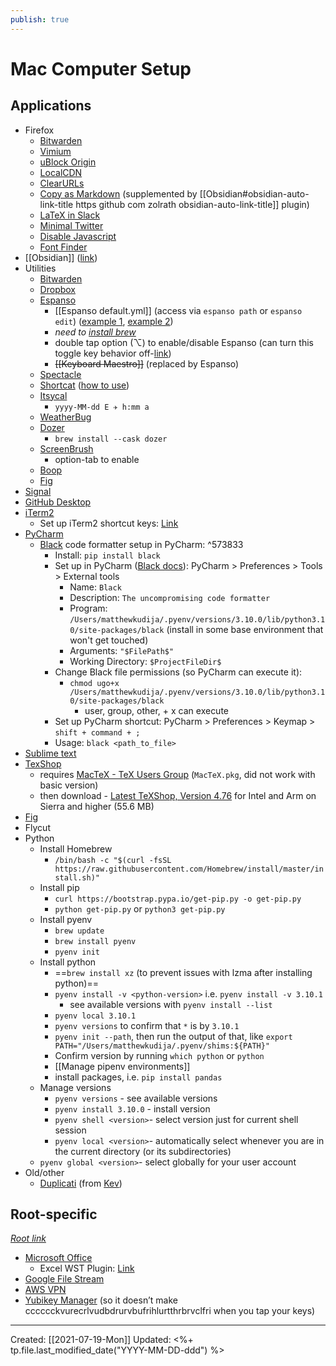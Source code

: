 ```yaml
---
publish: true
---
```


# Mac Computer Setup

## Applications
- Firefox
	- [Bitwarden](https://addons.mozilla.org/en-US/firefox/addon/bitwarden-password-manager/)
	- [Vimium](https://addons.mozilla.org/en-US/firefox/addon/vimium-ff/)
	- [uBlock Origin](https://addons.mozilla.org/en-GB/firefox/addon/ublock-origin/)
	- [LocalCDN](https://addons.mozilla.org/en-US/firefox/addon/localcdn-fork-of-decentraleyes/)
	- [ClearURLs](https://addons.mozilla.org/en-US/firefox/addon/clearurls/)
	- [Copy as Markdown](https://addons.mozilla.org/en-GB/firefox/addon/copy-as-markdown/) (supplemented by [[Obsidian#obsidian-auto-link-title https github com zolrath obsidian-auto-link-title]] plugin)
	- [LaTeX in Slack](https://addons.mozilla.org/en-US/firefox/addon/latex-in-slack/)
	- [Minimal Twitter](https://addons.mozilla.org/en-GB/firefox/addon/min-twitter/)
	- [Disable Javascript](https://addons.mozilla.org/en-GB/firefox/addon/disable-javascript/)
	- [Font Finder](https://addons.mozilla.org/en-GB/firefox/addon/font-inspect/)
- [[Obsidian]] ([link](https://obsidian.md/))
- Utilities
	- [Bitwarden](https://bitwarden.com/)
	- [Dropbox](https://www.dropbox.com/downloading)
	- [Espanso](https://espanso.org/install/) 
		- [[Espanso default.yml]] (access via `espanso path` or `espanso edit`) ([example 1](https://github.com/Lissy93/espanso-config/blob/master/utils.yml), [example 2](https://github.com/ekiel/espanso/blob/master/default.yml))
		- *need to [install brew](https://stackoverflow.com/questions/66666134/how-to-install-homebrew-on-m1-mac)*
		- double tap option (⌥) to enable/disable Espanso (can turn this toggle key behavior off-[link](https://espanso.org/docs/next/configuration/options/))
		- ~~[[Keyboard Maestro]]~~ (replaced by Espanso)
	- [Spectacle](https://www.spectacleapp.com/)
	- [Shortcat](https://shortcatapp.com/) ([how to use](https://superuser.com/questions/93937/keyboard-shortcut-to-right-click-in-mac-os-x/715116))
	- [Itsycal](https://www.mowglii.com/itsycal/)
		- `yyyy-MM-dd E ✈ h:mm a`
	- [WeatherBug](https://apps.apple.com/us/app/weatherbug-weather-forecasts-and-alerts/id1059074180?mt=12)
	- [Dozer](https://github.com/Mortennn/Dozer)
		- `brew install --cask dozer`
	- [ScreenBrush](https://imagestudiopro.com/screenbrush/)
		- option-tab to enable
	- [Boop](https://boop.okat.best/)
	- [Fig](https://fig.io/)
- [Signal](https://signal.org/download/)
- [GitHub Desktop](https://desktop.github.com/)
- [iTerm2](https://iterm2.com/downloads.html)
	- Set up iTerm2 shortcut keys: [Link](https://stackoverflow.com/questions/6205157/iterm-2-how-to-set-keyboard-shortcuts-to-jump-to-beginning-end-of-line#10485061)
- [PyCharm](https://www.jetbrains.com/pycharm/download/#section=mac)
	- [Black](https://black.readthedocs.io/en/stable/getting_started.html#installation) code formatter setup in PyCharm: ^573833
		- Install: `pip install black`
		- Set up in PyCharm ([Black docs](https://black.readthedocs.io/en/stable/integrations/editors.html#pycharm-intellij-idea)): PyCharm > Preferences > Tools > External tools
			- Name: `Black`
			- Description: `The uncompromising code formatter`
			- Program: `/Users/matthewkudija/.pyenv/versions/3.10.0/lib/python3.10/site-packages/black` (install in some base environment that won't get touched)
			- Arguments: `"$FilePath$"`
			- Working Directory: `$ProjectFileDir$`
		- Change Black file permissions (so PyCharm can execute it):
			- `chmod ugo+x /Users/matthewkudija/.pyenv/versions/3.10.0/lib/python3.10/site-packages/black`
				- user, group, other, + x can execute 
		- Set up PyCharm shortcut: PyCharm > Preferences > Keymap > `shift + command + ;`
		- Usage: `black <path_to_file>`
- [Sublime text](https://www.sublimetext.com/download)
- [TexShop](https://pages.uoregon.edu/koch/texshop/obtaining.html)
	- requires [MacTeX - TeX Users Group](https://tug.org/mactex/mactex-download.html) (`MacTeX.pkg`, did not work with basic version)
	- then download - [Latest TeXShop, Version 4.76](https://pages.uoregon.edu/koch/texshop/texshop-64/texshop.zip) for Intel and Arm on Sierra and higher (55.6 MB)
- [Fig](https://fig.io/)
- Flycut
- Python
	- Install Homebrew
		- `/bin/bash -c "$(curl -fsSL https://raw.githubusercontent.com/Homebrew/install/master/install.sh)"`
	- Install pip
		- `curl https://bootstrap.pypa.io/get-pip.py -o get-pip.py`
		- `python get-pip.py` or `python3 get-pip.py`
	- Install pyenv
		- `brew update`
		- `brew install pyenv`
		- `pyenv init`
	- Install python
		- ==`brew install xz` (to prevent issues with lzma after installing python)==
		- `pyenv install -v <python-version>` i.e. `pyenv install -v 3.10.1`
			- see available versions with `pyenv install --list`
		- `pyenv local 3.10.1`
		- `pyenv versions` to confirm that `*` is by `3.10.1`
		- `pyenv init --path`, then run the output of that, like `export PATH="/Users/matthewkudija/.pyenv/shims:${PATH}"`
		- Confirm version by running `which python` or `python`
		- [[Manage pipenv environments]]
		- install packages, i.e. `pip install pandas`
	- Manage versions 
		- `pyenv versions` - see available versions
		- `pyenv install 3.10.0` - install version
		- `pyenv shell <version>`- select version just for current shell session
		- `pyenv local <version>`- automatically select whenever you are in the current directory (or its subdirectories)
	- `pyenv global <version>`- select globally for your user account
- Old/other
	- [Duplicati](https://www.duplicati.com/) (from [Kev](https://kevq.uk/my-home-server-2-months-on/))


## Root-specific
*[Root link](https://docs.google.com/document/d/13zLLKRXPQd75kkDyANanYz5V-CPN1GyqtBOVZcryIVk/edit#)*

- [Microsoft Office](https://joinroot.askspoke.com/next/knowledge/5f2c604194d10d00062ab421)
	- Excel WST Plugin: [Link](http://www.wallst-training.com/about/resources.html)
- [Google File Stream](https://support.google.com/a/answer/7491144?hl=en#zippy=%2Cmac)
- [AWS VPN](https://docs.google.com/document/d/1WNxQLoIm-j1rjQQ60CULNUtb1AIFbX4TGeg9orQRtFc/edit)
- [Yubikey Manager](https://joinroot.askspoke.com/next/knowledge/5de56f0c3122eb00079d0b1d) (so it doesn’t make cccccckvurecrlvudbdrurvbufrihlurtthrbrvclfri when you tap your keys)

---
Created: [[2021-07-19-Mon]]
Updated: <%+ tp.file.last_modified_date("YYYY-MM-DD-ddd") %>
